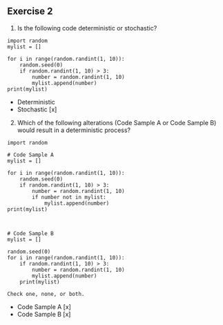 ## Exercise 2

1. Is the following code deterministic or stochastic?

```
import random
mylist = []

for i in range(random.randint(1, 10)):
    random.seed(0)
    if random.randint(1, 10) > 3:
        number = random.randint(1, 10)
        mylist.append(number)
print(mylist)
```

- Deterministic
- Stochastic [x]

2. Which of the following alterations (Code Sample A or Code Sample B) would result in a deterministic process?

```
import random

# Code Sample A
mylist = []

for i in range(random.randint(1, 10)):
    random.seed(0)
    if random.randint(1, 10) > 3:
        number = random.randint(1, 10)
        if number not in mylist:
            mylist.append(number)
print(mylist)

    
    
# Code Sample B
mylist = []

random.seed(0)
for i in range(random.randint(1, 10)):
    if random.randint(1, 10) > 3:
        number = random.randint(1, 10)
        mylist.append(number)
    print(mylist)

Check one, none, or both.
```

- Code Sample A [x]
- Code Sample B [x]
